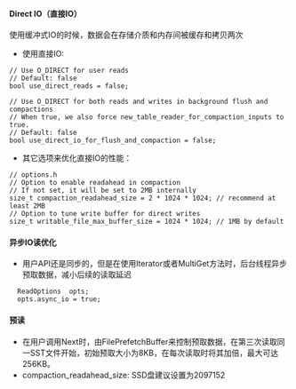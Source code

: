 ####  Direct IO（直接IO）  
使用缓冲式IO的时候，数据会在存储介质和内存间被缓存和拷贝两次
- 使用直接IO:
```
// Use O_DIRECT for user reads
// Default: false
bool use_direct_reads = false;

// Use O_DIRECT for both reads and writes in background flush and compactions
// When true, we also force new_table_reader_for_compaction_inputs to true.
// Default: false
bool use_direct_io_for_flush_and_compaction = false;
```

- 其它选项来优化直接IO的性能：
```
// options.h
// Option to enable readahead in compaction
// If not set, it will be set to 2MB internally
size_t compaction_readahead_size = 2 * 1024 * 1024; // recommend at least 2MB
// Option to tune write buffer for direct writes
size_t writable_file_max_buffer_size = 1024 * 1024; // 1MB by default
```

#### 异步IO读优化
- 用户API还是同步的，但是在使用Iterator或者MultiGet方法时，后台线程异步预取数据，减小后续的读取延迟
```
  ReadOptions  opts;
  opts.async_io = true;
```

#### 预读  
- 在用户调用Next时，由FilePrefetchBuffer来控制预取数据，在第三次读取同一SST文件开始，初始预取大小为8KB，在每次读取时将其加倍，最大可达256KB。
- compaction_readahead_size: SSD盘建议设置为2097152
